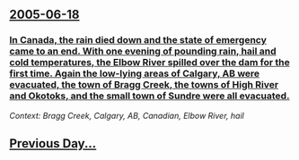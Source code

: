 ## [2005-06-18](/news/2005/06/18/index.md)

### [ In Canada, the rain died down and the state of emergency came to an end. With one evening of pounding rain, hail and cold temperatures, the Elbow River spilled over the dam for the first time. Again the low-lying areas of Calgary, AB were evacuated, the town of Bragg Creek, the towns of High River and Okotoks, and the small town of Sundre were all evacuated.](/news/2005/06/18/in-canada-the-rain-died-down-and-the-state-of-emergency-came-to-an-end-with-one-evening-of-pounding-rain-hail-and-cold-temperatures-the.md)
_Context: Bragg Creek, Calgary, AB, Canadian, Elbow River, hail_

## [Previous Day...](/news/2005/06/17/index.md)


